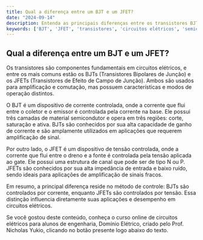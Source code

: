 ```yaml
---
title: Qual a diferença entre um BJT e um JFET?
date: "2024-09-14"
description: Entenda as principais diferenças entre os transistores BJT e JFET no contexto de circuitos elétricos.
keywords: ['BJT', 'JFET', 'transistores', 'circuitos elétricos', 'semicondutores']
---
```


## Qual a diferença entre um BJT e um JFET?

Os transistores são componentes fundamentais em circuitos elétricos, e entre os mais comuns estão os BJTs (Transistores Bipolares de Junção) e os JFETs (Transistores de Efeito de Campo de Junção). Ambos são usados para amplificação e comutação, mas possuem características e modos de operação distintos.

O BJT é um dispositivo de corrente controlada, onde a corrente que flui entre o coletor e o emissor é controlada pela corrente na base. Ele possui três camadas de material semicondutor e opera em três regiões: corte, saturação e ativa. BJTs são conhecidos por sua alta capacidade de ganho de corrente e são amplamente utilizados em aplicações que requerem amplificação de sinal.

Por outro lado, o JFET é um dispositivo de tensão controlada, onde a corrente que flui entre o dreno e a fonte é controlada pela tensão aplicada ao gate. Ele possui uma estrutura de canal que pode ser de tipo N ou P. JFETs são conhecidos por sua alta impedância de entrada e baixo ruído, sendo ideais para aplicações de amplificação de sinais fracos.

Em resumo, a principal diferença reside no método de controle: BJTs são controlados por corrente, enquanto JFETs são controlados por tensão. Essa distinção influencia diretamente suas aplicações e desempenho em circuitos elétricos.

Se você gostou deste conteúdo, conheça o curso online de circuitos elétricos para alunos de engenharia, Domínio Elétrico, criado pelo Prof. Nicholas Yukio, clicando no botão presente logo abaixo do texto.